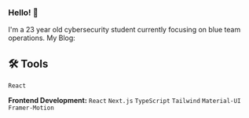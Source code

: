### Hello! 👋
I'm a 23 year old cybersecurity student currently focusing on blue team operations.
My Blog:

## 🛠️ Tools
`React`

**Frontend Development:** `React` `Next.js` `TypeScript` `Tailwind` `Material-UI` `Framer-Motion`
<!--
**moromerx/moromerx** is a ✨ _special_ ✨ repository because its `README.md` (this file) appears on your GitHub profile.

Here are some ideas to get you started:

- 🔭 I’m currently working on ...
- 🌱 I’m currently learning ...
- 👯 I’m looking to collaborate on ...
- 🤔 I’m looking for help with ...
- 💬 Ask me about ...
- 📫 How to reach me: ...
- 😄 Pronouns: ...
- ⚡ Fun fact: ...
-->
